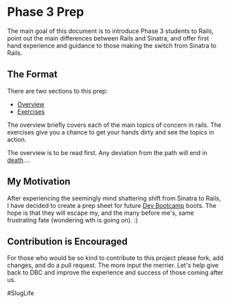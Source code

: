 Phase 3 Prep
========================

The main goal of this document is to introduce Phase 3 students to Rails, point out the main differences between Rails and Sinatra, and offer first hand experience and guidance to those making the switch from Sinatra to Rails. 

The Format
-------------
There are two sections to this prep: 
- [Overview](https://github.com/rguerrettaz/dev_bootcamp_phase3_prep/tree/master/overview)
- [Exercises](https://github.com/rguerrettaz/dev_bootcamp_phase3_prep/tree/master/exercises)

The overview briefly covers each of the main topics of concern in rails. The exercises give you a chance to get your hands dirty and see the topics in action.

The overview is to be read first. Any deviation from the path will end in <a  href="http://fc00.deviantart.net/fs50/f/2009/293/a/c/Funny_Death_by_airesnf.jpg" target="_blank">death</a>....

My Motivation
-------------

After experiencing the seemingly mind shattering shift from Sinatra to Rails, I have decided to create a prep sheet for future [Dev Bootcamp](http://devbootcamp.com/) boots. The hope is that they will  escape my, and the many before me's, same frustrating fate (wondering wth is going on).  :)


Contribution is Encouraged
-------------

For those who would be so kind to contribute to this project please fork, add changes, and do a pull request. The more input the merrier. Let's help give back to DBC and improve the experience and success of those coming after us.

\#SlugLife



